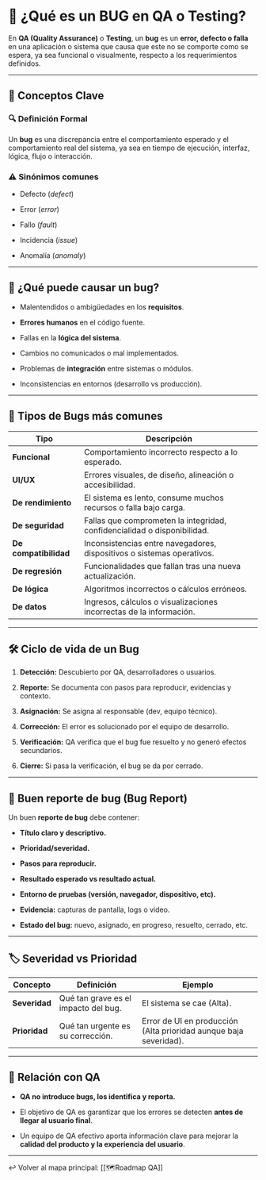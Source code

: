# 🐞 ¿Qué es un BUG en QA o Testing?

En **QA (Quality Assurance)** o **Testing**, un **bug** es un **error, defecto o falla** en una aplicación o sistema que causa que este no se comporte como se espera, ya sea funcional o visualmente, respecto a los requerimientos definidos.

---

## 📌 Conceptos Clave

### 🔍 **Definición Formal**

Un **bug** es una discrepancia entre el comportamiento esperado y el comportamiento real del sistema, ya sea en tiempo de ejecución, interfaz, lógica, flujo o interacción.

### ⚠️ **Sinónimos comunes**

- Defecto (_defect_)
    
- Error (_error_)
    
- Fallo (_fault_)
    
- Incidencia (_issue_)
    
- Anomalía (_anomaly_)
    

---

## 🎯 ¿Qué puede causar un bug?

- Malentendidos o ambigüedades en los **requisitos**.
    
- **Errores humanos** en el código fuente.
    
- Fallas en la **lógica del sistema**.
    
- Cambios no comunicados o mal implementados.
    
- Problemas de **integración** entre sistemas o módulos.
    
- Inconsistencias en entornos (desarrollo vs producción).
    

---

## 🧠 Tipos de Bugs más comunes

|Tipo|Descripción|
|---|---|
|**Funcional**|Comportamiento incorrecto respecto a lo esperado.|
|**UI/UX**|Errores visuales, de diseño, alineación o accesibilidad.|
|**De rendimiento**|El sistema es lento, consume muchos recursos o falla bajo carga.|
|**De seguridad**|Fallas que comprometen la integridad, confidencialidad o disponibilidad.|
|**De compatibilidad**|Inconsistencias entre navegadores, dispositivos o sistemas operativos.|
|**De regresión**|Funcionalidades que fallan tras una nueva actualización.|
|**De lógica**|Algoritmos incorrectos o cálculos erróneos.|
|**De datos**|Ingresos, cálculos o visualizaciones incorrectas de la información.|

---

## 🛠️ Ciclo de vida de un Bug

1. **Detección:** Descubierto por QA, desarrolladores o usuarios.
    
2. **Reporte:** Se documenta con pasos para reproducir, evidencias y contexto.
    
3. **Asignación:** Se asigna al responsable (dev, equipo técnico).
    
4. **Corrección:** El error es solucionado por el equipo de desarrollo.
    
5. **Verificación:** QA verifica que el bug fue resuelto y no generó efectos secundarios.
    
6. **Cierre:** Si pasa la verificación, el bug se da por cerrado.
    

---

## 🧾 Buen reporte de bug (Bug Report)

Un buen **reporte de bug** debe contener:

- **Título claro y descriptivo.**
    
- **Prioridad/severidad.**
    
- **Pasos para reproducir.**
    
- **Resultado esperado vs resultado actual.**
    
- **Entorno de pruebas (versión, navegador, dispositivo, etc).**
    
- **Evidencia:** capturas de pantalla, logs o video.
    
- **Estado del bug:** nuevo, asignado, en progreso, resuelto, cerrado, etc.
    

---

## 🏷️ Severidad vs Prioridad

|Concepto|Definición|Ejemplo|
|---|---|---|
|**Severidad**|Qué tan grave es el impacto del bug.|El sistema se cae (Alta).|
|**Prioridad**|Qué tan urgente es su corrección.|Error de UI en producción (Alta prioridad aunque baja severidad).|

---

## 🧩 Relación con QA

- **QA no introduce bugs, los identifica y reporta.**
    
- El objetivo de QA es garantizar que los errores se detecten **antes de llegar al usuario final**.
    
- Un equipo de QA efectivo aporta información clave para mejorar la **calidad del producto y la experiencia del usuario**.

---
↩️ Volver al mapa principal: [[🗺️Roadmap QA]]
